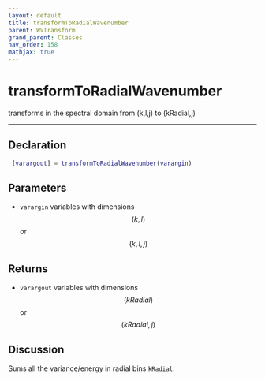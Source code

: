 ```yaml
---
layout: default
title: transformToRadialWavenumber
parent: WVTransform
grand_parent: Classes
nav_order: 158
mathjax: true
---
```


#  transformToRadialWavenumber

transforms in the spectral domain from (k,l,j) to (kRadial,j)


---

## Declaration
```matlab
 [varargout] = transformToRadialWavenumber(varargin) 
```
## Parameters
+ `varargin`  variables with dimensions $$(k,l)$$ or $$(k,l,j)$$

## Returns
+ `varargout`  variables with dimensions $$(kRadial)$$ or $$(kRadial,j)$$

## Discussion

  Sums all the variance/energy in radial bins `kRadial`.
 
        
